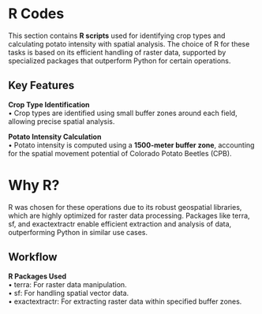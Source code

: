 # R Codes

This section contains **R scripts** used for identifying crop types and calculating potato intensity with spatial analysis. The choice of R for these tasks is based on its efficient handling of raster data, supported by specialized packages that outperform Python for certain operations.
<br>

## Key Features

**Crop Type Identification** <br>
	• Crop types are identified using small buffer zones around each field, allowing precise spatial analysis.

**Potato Intensity Calculation** <br>
	• Potato intensity is computed using a **1500-meter buffer zone**, accounting for the spatial movement potential of Colorado Potato Beetles (CPB).

 # Why R?

R was chosen for these operations due to its robust geospatial libraries, which are highly optimized for raster data processing. Packages like terra, sf, and exactextractr enable efficient extraction and analysis of data, outperforming Python in similar use cases.

## Workflow

**R Packages Used** <br>
	•	terra: For raster data manipulation. <br>
	•	sf: For handling spatial vector data. <br>
	•	exactextractr: For extracting raster data within specified buffer zones. <br>

 
